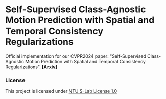 # Self-Supervised Class-Agnostic Motion Prediction with Spatial and Temporal Consistency Regularizations
Official implementation for our CVPR2024 paper: "Self-Supervised Class-Agnostic Motion Prediction with Spatial and Temporal Consistency Regularizations". [**[Arxiv]**](https://arxiv.org/pdf/2403.13261.pdf)

### License
This project is licensed under [NTU S-Lab License 1.0](LICENSE) 
